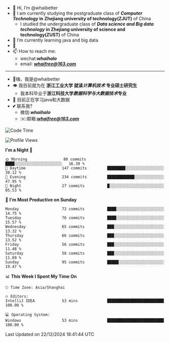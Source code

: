 - 👋 Hi, I’m @whaibetter
- 👀 I am currently studying the postgraduate class of ***Computer Technology* in Zhejiang university of technology(ZJUT)** of China
  -  I studied the undergraduate class of ***Data science and Big data technology* in Zhejiang university of science and technology(ZUST)** of China
- 🌱 I’m currently learning java and big data
- 💞️ 
- 📫 How to reach me: 
  - wechat:***whaihalo***
  - email: ***whaifree@163.com***
 ------------------------
- 👋嗨，我是@whaibetter
- 👁 我目前就为在 **浙江工业大学 就读*计算机技术* 专业硕士研究生**
  - 我本科毕业于**浙江科技大学*数据科学与大数据技术*专业**
- 🌴 目前正在学习java和大数据
- 💕 联系我?
  - 微信:***whaihalo***
  - ✉️:邮箱:***whaifree@163.com***

<!--START_SECTION:waka-->
![Code Time](http://img.shields.io/badge/Code%20Time-663%20hrs%2023%20mins-blue)

![Profile Views](http://img.shields.io/badge/Profile%20Views-0-blue)

**I'm a Night 🦉** 

```text
🌞 Morning                80 commits          ████░░░░░░░░░░░░░░░░░░░░░   16.39 % 
🌆 Daytime                147 commits         ████████░░░░░░░░░░░░░░░░░   30.12 % 
🌃 Evening                234 commits         ████████████░░░░░░░░░░░░░   47.95 % 
🌙 Night                  27 commits          █░░░░░░░░░░░░░░░░░░░░░░░░   05.53 % 
```
📅 **I'm Most Productive on Sunday** 

```text
Monday                   72 commits          ████░░░░░░░░░░░░░░░░░░░░░   14.75 % 
Tuesday                  76 commits          ████░░░░░░░░░░░░░░░░░░░░░   15.57 % 
Wednesday                65 commits          ███░░░░░░░░░░░░░░░░░░░░░░   13.32 % 
Thursday                 66 commits          ███░░░░░░░░░░░░░░░░░░░░░░   13.52 % 
Friday                   56 commits          ███░░░░░░░░░░░░░░░░░░░░░░   11.48 % 
Saturday                 58 commits          ███░░░░░░░░░░░░░░░░░░░░░░   11.89 % 
Sunday                   95 commits          █████░░░░░░░░░░░░░░░░░░░░   19.47 % 
```


📊 **This Week I Spent My Time On** 

```text
🕑︎ Time Zone: Asia/Shanghai

🔥 Editors: 
IntelliJ IDEA            53 mins             █████████████████████████   100.00 % 

💻 Operating System: 
Windows                  53 mins             █████████████████████████   100.00 % 
```


 Last Updated on 22/12/2024 18:41:44 UTC
<!--END_SECTION:waka-->
